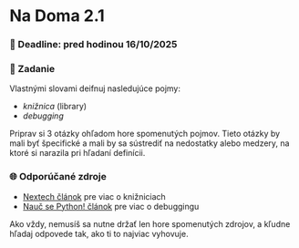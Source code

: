 # Na Doma 2.1

### 📆 Deadline: pred hodinou 16/10/2025

### 🎯 Zadanie

Vlastnými slovami deifnuj nasledujúce pojmy:
- _knižnica_ (library)
- _debugging_

Priprav si 3 otázky ohľadom hore spomenutých pojmov. Tieto otázky by mali byť špecifické a mali by sa sústrediť na nedostatky alebo medzery, na ktoré si narazila pri hľadaní definícii.

### 🌐 Odporúčané zdroje
- [Nextech článok](https://www.nextech.sk/a/Python--Kniznice-Pythonu----33) pre viac o knižniciach
- [Nauč se Python! článok](https://naucse.python.cz/2019/brno-jaro-2019-ut/beginners/debug/) pre viac o debuggingu

Ako vždy, nemusíš sa nutne držať len hore spomenutých zdrojov, a kľudne hľadaj odpovede tak, ako ti to najviac vyhovuje.
